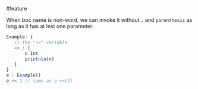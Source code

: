 #feature 

When boc name is non-word, we can invoke it without `.` and `parenthesis` as long as it has at lest one parameter.

```js
Example: { 
   // the "<<" variable
   << : { 
	   n Int
	   printnln(n)
   }
}
e : Example()
e << 1 // same as e.<<(1)
```
